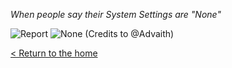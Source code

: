 _When people say their System Settings are "None"_

![Report](https://cdn.discordapp.com/attachments/354209643129602050/355955175493730305/Screen_Shot_2017-09-08_at_10.56.28_PM.png)
![None](https://cdn.discordapp.com/attachments/217764019661045761/355953746842484738/Screen_Shot_2017-09-08_at_10.52.47_PM.png)
(Credits to @Advaith)

[< Return to the home](/index)
